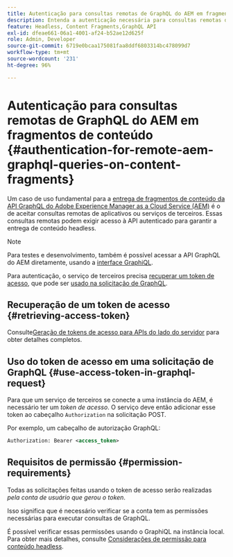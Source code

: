 ```yaml
---
title: Autenticação para consultas remotas de GraphQL do AEM em fragmentos de conteúdo
description: Entenda a autenticação necessária para consultas remotas de GraphQL do Adobe Experience Manager para proteger sua entrega de conteúdo headless.
feature: Headless, Content Fragments,GraphQL API
exl-id: dfeae661-06a1-4001-af24-b52ae12d625f
role: Admin, Developer
source-git-commit: 6719e0bcaa175081faa8ddf6803314bc478099d7
workflow-type: tm+mt
source-wordcount: '231'
ht-degree: 96%

---
```


# Autenticação para consultas remotas de GraphQL do AEM em fragmentos de conteúdo {#authentication-for-remote-aem-graphql-queries-on-content-fragments}

Um caso de uso fundamental para a [entrega de fragmentos de conteúdo da API GraphQL do Adobe Experience Manager as a Cloud Service (AEM)](/help/headless/graphql-api/content-fragments.md) é o de aceitar consultas remotas de aplicativos ou serviços de terceiros. Essas consultas remotas podem exigir acesso à API autenticado para garantir a entrega de conteúdo headless.

>[!NOTE]
>
>Para testes e desenvolvimento, também é possível acessar a API GraphQL do AEM diretamente, usando a [interface GraphiQL](/help/headless/graphql-api/graphiql-ide.md).

Para autenticação, o serviço de terceiros precisa [recuperar um token de acesso](#retrieving-access-token), que pode ser [usado na solicitação de GraphQL](#use-access-token-in-graphql-request).

## Recuperação de um token de acesso {#retrieving-access-token}

Consulte[Geração de tokens de acesso para APIs do lado do servidor](/help/implementing/developing/introduction/generating-access-tokens-for-server-side-apis.md) para obter detalhes completos.

## Uso do token de acesso em uma solicitação de GraphQL {#use-access-token-in-graphql-request}

Para que um serviço de terceiros se conecte a uma instância do AEM, é necessário ter um *token de acesso*. O serviço deve então adicionar esse token ao cabeçalho `Authorization` na solicitação POST.

Por exemplo, um cabeçalho de autorização GraphQL:

```xml
Authorization: Bearer <access_token>
```

## Requisitos de permissão {#permission-requirements}

Todas as solicitações feitas usando o token de acesso serão realizadas *pela conta de usuário que gerou o token*.

Isso significa que é necessário verificar se a conta tem as permissões necessárias para executar consultas de GraphQL.

É possível verificar essas permissões usando o GraphiQL na instância local. Para obter mais detalhes, consulte [Considerações de permissão para conteúdo headless](/help/headless/security/permissions.md).
